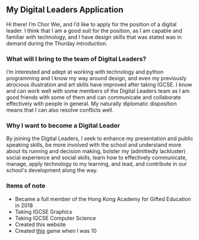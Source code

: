 ## My Digital Leaders Application
Hi there! I’m Chor Wei, and I’d like to apply for the position of a digital leader. I think that I am a good suit for the position, as I am capable and familiar with technology, and I have design skills that was stated was in demand during the Thurday introduction.

### What will I bring to the team of Digital Leaders?
I’m interested and adept at working with technology and python programming and I know my way around design, and even my previously atrocious illustration and art skills have improved after taking IGCSE. I know and can work well with some members of the Digital Leaders team as I am good friends with some of them and can communicate and collaborate effectively with people in general. My naturally diplomatic disposition means that I can also resolve conflicts well.

### Why I want to become a Digital Leader
By joining the Digital Leaders, I seek to enhance my presentation and public speaking skills, be more involved with the school and understand more about its running and decision making, bolster my (admittedly lackluster) social experience and social skills, learn how to effectively communicate, manage, apply technology to my learning, and lead, and contribute in our school's development along the way.

### Items of note
- Became a full member of the Hong Kong Academy for Gifted Education in 2018
- Taking IGCSE Graphics
- Taking IGCSE Computer Science
- Created this website
- Created [this](https://scratch.mit.edu/projects/140529776/fullscreen/) game when I was 10
